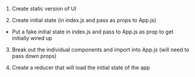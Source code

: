 1. Create static version of UI

2. Create initial state (in index.js and pass as props to App.js)
- Put a fake initial state in index.js and pass to App.js as prop to get initially wired up

3. Break out the individual components and import into App.js (will need to pass down props)

4. Create a reducer that will load the initial state of the app
